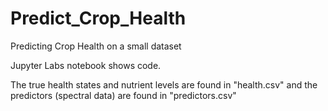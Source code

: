 # Predict_Crop_Health
Predicting Crop Health on a small dataset

Jupyter Labs notebook shows code.

The true health states and nutrient levels are found in "health.csv" and the predictors (spectral data) are found in "predictors.csv"
